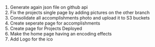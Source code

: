1. Generate again json file on github api
2. Fix the projects single page by adding pictures on the other branch
3. Consolidate all accomplishments photo and upload it to S3 buckets
4. Create seperate page for accomplishments
5. Create page for Projects Deployed
6. Make the home page having an encoding effects
7. Add Logo for the ico